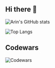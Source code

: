 ## Hi there 👋

<!--
**aringuzel/aringuzel** is a ✨ _special_ ✨ repository because its `README.md` (this file) appears on your GitHub profile.

Here are some ideas to get you started:

- 🔭 I’m currently working on ...
- 🌱 I’m currently learning ...
- 👯 I’m looking to collaborate on ...
- 🤔 I’m looking for help with ...
- 💬 Ask me about ...
- 📫 How to reach me: ...
- 😄 Pronouns: ...
- ⚡ Fun fact: ...
-->
![Arin's GitHub stats](https://github-readme-stats.vercel.app/api?username=aringuzel&show_icons=true)

![Top Langs](https://github-readme-stats.vercel.app/api/top-langs/?username=aringuzel&layout=donut)

## Codewars
![Codewars](https://www.codewars.com/users/guzel1/badges/large)

